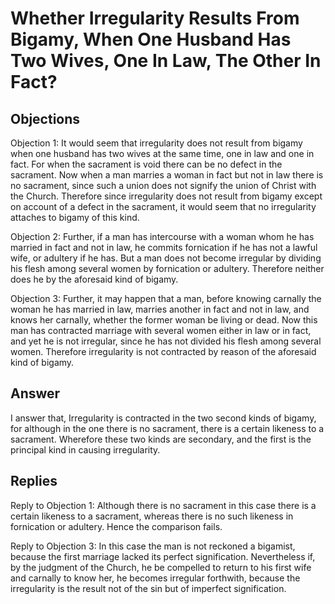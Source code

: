 # Whether Irregularity Results From Bigamy, When One Husband Has Two Wives, One In Law, The Other In Fact?

## Objections

Objection 1: It would seem that irregularity does not result from bigamy when one husband has two wives at the same time, one in law and one in fact. For when the sacrament is void there can be no defect in the sacrament. Now when a man marries a woman in fact but not in law there is no sacrament, since such a union does not signify the union of Christ with the Church. Therefore since irregularity does not result from bigamy except on account of a defect in the sacrament, it would seem that no irregularity attaches to bigamy of this kind.

Objection 2: Further, if a man has intercourse with a woman whom he has married in fact and not in law, he commits fornication if he has not a lawful wife, or adultery if he has. But a man does not become irregular by dividing his flesh among several women by fornication or adultery. Therefore neither does he by the aforesaid kind of bigamy.

Objection 3: Further, it may happen that a man, before knowing carnally the woman he has married in law, marries another in fact and not in law, and knows her carnally, whether the former woman be living or dead. Now this man has contracted marriage with several women either in law or in fact, and yet he is not irregular, since he has not divided his flesh among several women. Therefore irregularity is not contracted by reason of the aforesaid kind of bigamy.

## Answer



I answer that, Irregularity is contracted in the two second kinds of bigamy, for although in the one there is no sacrament, there is a certain likeness to a sacrament. Wherefore these two kinds are secondary, and the first is the principal kind in causing irregularity.

## Replies

Reply to Objection 1: Although there is no sacrament in this case there is a certain likeness to a sacrament, whereas there is no such likeness in fornication or adultery. Hence the comparison fails.

Reply to Objection 3: In this case the man is not reckoned a bigamist, because the first marriage lacked its perfect signification. Nevertheless if, by the judgment of the Church, he be compelled to return to his first wife and carnally to know her, he becomes irregular forthwith, because the irregularity is the result not of the sin but of imperfect signification.